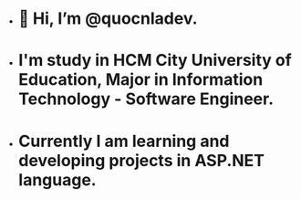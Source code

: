 - # 👋 Hi, I’m @quocnladev.
- # I'm study in HCM City University of Education, Major in Information Technology - Software Engineer.
- # Currently I am learning and developing projects in ASP.NET language.
